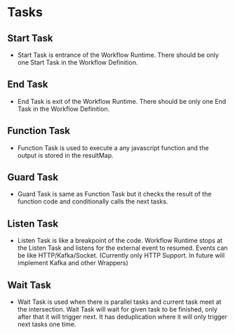 # Tasks

## Start Task

- Start Task is entrance of the Workflow Runtime. There should be only one Start Task in the Workflow Definition.

## End Task

- End Task is exit of the Workflow Runtime.
  There should be only one End Task in the Workflow Definition.

## Function Task

- Function Task is used to execute a any javascript function and the output is stored in the resultMap.

## Guard Task

- Guard Task is same as Function Task but it checks the result of the function code and conditionally calls the next tasks.

## Listen Task

- Listen Task is like a breakpoint of the code. Workflow Runtime stops at the Listen Task and listens for the external event to resumed. Events can be like HTTP/Kafka/Socket. (Currently only HTTP Support. In future will implement Kafka and other Wrappers)

## Wait Task

- Wait Task is used when there is parallel tasks and current task meet at the intersection. Wait Task will wait for given task to be finished, only after that it will trigger next. It has deduplication where it will only trigger next tasks one time.
